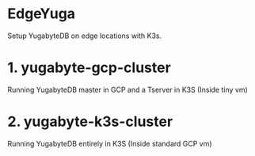 # EdgeYuga
Setup YugabyteDB on edge locations with K3s.


# 1. yugabyte-gcp-cluster 
Running YugabyteDB master in GCP and a Tserver in K3S (Inside tiny vm) 
# 2. yugabyte-k3s-cluster
Running YugabyteDB entirely in K3S (Inside standard GCP vm)


